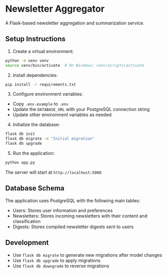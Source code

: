 # Newsletter Aggregator

A Flask-based newsletter aggregation and summarization service.

## Setup Instructions

1. Create a virtual environment:
```bash
python -m venv venv
source venv/bin/activate  # On Windows: venv\Scripts\activate
```

2. Install dependencies:
```bash
pip install -r requirements.txt
```

3. Configure environment variables:
- Copy `.env.example` to `.env`
- Update the `DATABASE_URL` with your PostgreSQL connection string
- Update other environment variables as needed

4. Initialize the database:
```bash
flask db init
flask db migrate -m "Initial migration"
flask db upgrade
```

5. Run the application:
```bash
python app.py
```

The server will start at `http://localhost:5000`

## Database Schema

The application uses PostgreSQL with the following main tables:

- Users: Stores user information and preferences
- Newsletters: Stores incoming newsletters with their content and classification
- Digests: Stores compiled newsletter digests sent to users

## Development

- Use `flask db migrate` to generate new migrations after model changes
- Use `flask db upgrade` to apply migrations
- Use `flask db downgrade` to reverse migrations 